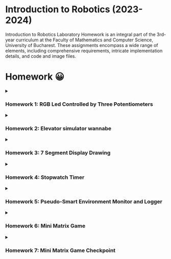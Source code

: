 # Introduction to Robotics (2023-2024)
Introduction to Robotics Laboratory Homework is an integral part of the 3rd-year curriculum at the Faculty of Mathematics and Computer Science, University of Bucharest. These assignments encompass a wide range of elements, including comprehensive requirements, intricate implementation details, and code and image files.
# Homework 😀
<details>
  <summary><h3>Homework 1: RGB Led Controlled by Three Potentiometers</h3></summary>
  <p><strong>Task requirements:</strong> Control each channel (red, green, and blue) of an RGB LED using three separate potentiometers.This control is achieved using digital electronics, where the Arduino reads the potentiometer values and then sends mapped values to control each of the pins linked to the LED.  </p>
  <p>
    <strong>Components Used:</strong>
    <ul>
      <li>1 RGB LED</li>
      <li>3 potentiometers</li>
      <li>wires and 3 resistors of 330Ω </li>
    </ul>
  </p>
  <p><strong>Setup photo:</strong></p>
  <p><img src="https://github.com/CaruntuRazvan/IntroductionToRobotics/assets/115624498/43815df3-0206-4cf7-b8d2-8b59947a3d6e" alt="Text alternativ al imaginii" height="600" width="600"></p>
  <p><strong>Functionality:</strong> <a href="https://www.youtube.com/shorts/vQ07wmHCx5U" target="_blank">Link video</a></p>
</details>  

<details>
  <summary><h3>Homework 2: Elevator simulator wannabe</h3></summary>
  <p><strong>Task requirements:</strong> This project involves creating a simulation of a 3-floor elevator control system using LEDs, buttons, and a buzzer. Each of the 3 LEDs is meant to correspond to one of the 3 floors, with the LED representing the current floor illuminating. Additionally, another LED (the red one) signifies the elevator's operational status. It will blink while the elevator is in motion and remain steady when it is stationary.
    
The system also incorporates 3 buttons that simulate the call buttons from the 3 different floors. When one of these buttons is pressed, the elevator should simulate movement towards that floor after a brief delay of around 1-2 seconds. Furthermore, the buzzer should produce brief sounds in the following situations: when the elevator arrives at the desired floor (similar to a "cling" sound) and during the elevator doors closing and movement. </p>
  <p>
    <strong>Components Used:</strong>
    <ul>
      <li>4 LEDs</li>
      <li>3 buttons</li>
      <li>a buzzer</li>
      <li>wires and 5 resistors (4 with a resistance of 330 Ω, one for each LED, and 1 with a resistance of 100 Ω for the buzzer)</li>
    </ul>
  </p>
  <p><strong>Setup photo:</strong></p>
  <p><img src="https://github.com/CaruntuRazvan/IntroductionToRobotics/assets/115624498/1b553a53-0c07-4b15-a1a8-0034dfcd55e9" alt="Text alternativ al imaginii" height="600" width="600"></p>
  <p><strong>Functionality:</strong> <a href="https://www.youtube.com/shorts/MaEhQ8o4Uqs" target="_blank">Link video</a></p>
</details>  

<details>
  <summary><h3>Homework 3: 7 Segment Display Drawing</h3></summary>
  <p><strong>Task requirements:</strong> This project uses the joystick to control the segment's position and simulate "drawing" on the display. The transitions between segments should be natural, allowing them to move from their current positions to neighboring ones without passing through any "walls." The initial position should be set on the decimal point (DP). The current position will always blink, regardless of whether the segment is turned on or off. The user can use the joystick to navigate to neighboring positions, as described in the accompanying table for movement directions. A short press of the button will toggle the segment's state from ON to OFF or from OFF to ON. A long press of the button will reset the entire display by turning off all segments and relocating the current position to the decimal point.
 </p>
  <p>
    <strong>Components Used:</strong>
    <ul>
      <li>one 7-Segment Display</li>
      <li>one joystick</li>
      <li>wires and 8 resistors (with a resistance of 220Ω or 330Ω)</li>
    </ul>
  </p>
  <p><strong>Neighbors for 7-Segment Display:</strong></p>
  <p><img src="https://github.com/CaruntuRazvan/IntroductionToRobotics/assets/115624498/33d34a42-cab1-40c3-8227-3751b44228ab" alt="Text alternativ al imaginii" height="175" width="335"></p>
  <p><strong>Setup photo:</strong></p>
  <p><img src="https://github.com/CaruntuRazvan/IntroductionToRobotics/assets/115624498/70781c11-078a-48a2-b27e-325d916abf1c" alt="Text alternativ al imaginii" height="600" width="600"></p>
  <p><strong>Functionality:</strong> <a href="https://www.youtube.com/shorts/ypRhZ_DGU2k" target="_blank">Link video</a></p>
</details>  

<details>
  <summary><h3>Homework 4: Stopwatch Timer</h3></summary>
  <p><strong>Task requirements:</strong> In this project, the goal is to create a stopwatch timer using a 4-digit 7-segment display and 3 buttons. The timer should measure in 10ths of a second and include a save lap function. The initial display shows "000.0". Initiating the timer occurs upon pressing the Start/Stop button. While the timer is running, pressing the lap button stores the current timer value in memory, allowing for up to 4 laps to be saved.Resetting the timer with the reset button has no effect on counting.

If the pause button is pressed, the timer halts, and the lap flag button becomes inactive in Pause Mode.Pressing the reset button restores the timer to "000.0". Following a reset, the flag buttons can be utilized to sequentially navigate through the saved lap times. Each button press transitions to the next saved lap, and continuous pressing facilitates a seamless cycling experience. Resetting in this state clears all flags and reverts the timer display to "000.0". 
 </p>
  <p>
    <strong>Components Used:</strong>
    <ul>
      <li>a 4-digit 7-segment display</li>
      <li>a 74HC595 shift register</li>
      <li>
        3 buttons:
        <ul>
          <li>Start or Stop Button  </li>
<li>Reset Button: reset (when in pause mode) or clear saved laps (when in lap-viewing mode). </li>
<li>Lap Button: save a lap (if in counting mode) and navigate through the last saved laps.</li>
        </ul>
      </li>
      <li>wires and 7 resistors (with a resistance of 220Ω or 330Ω)</li>
    </ul>
</p>

  <p><strong>Electronic scheme:</strong></p>
  <p><img src="https://github.com/CaruntuRazvan/IntroductionToRobotics/assets/115624498/ed013c77-6727-482a-bb8d-2f9a1ba46fbb" alt="Text alternativ al imaginii" height="500" width="500"></p>
  <p><strong>Setup photo:</strong></p>
  <p><img src="https://github.com/CaruntuRazvan/IntroductionToRobotics/assets/115624498/620f6c3a-2820-4d89-9c4c-da82e26aab5a" alt="Text alternativ al imaginii" height="600" width="600"></p>
  <p><strong>Functionality:</strong> <a href="https://www.youtube.com/shorts/zXETFUREEnk" target="_blank">Link video</a></p>
</details>  

<details>
  <summary><h3>Homework 5: Pseudo-Smart Environment Monitor and Logger</h3></summary>
  <p><strong>Task requirements:</strong> In this project, the goal is to create a "Smart Environment Monitor and Logger" using Arduino, incorporating a range of sensors to collect environmental data. The system will store this data in EEPROM, offering visual feedback through an RGB LED, and enabling user interaction via a Serial Menu. The project emphasizes the integration of sensor readings, memory management, Serial Communication, and the overarching goal of constructing a user-friendly menu system. 
 </p>
  <p><strong>Menu structure:</strong>
  <ul>
        <li><strong>1. Sensor Settings</strong>
            <ul>
                <li>1.1 Sensors Sampling Interval.Set the sampling rate for the sensors between 1 and 10 seconds.</li>
                <li>1.2 Ultrasonic Alert Threshold.Set the threshold value for the ultrasonic sensor to trigger an alert.</li>
                <li>1.3 LDR Alert Threshold.Set the threshold value for the LDR sensor to trigger an alert.</li>
                <li>1.4 Back</li>
            </ul>
        </li>
        <li><strong>2. Reset Logger Data</strong>
            <ul>
                <li>2.1 Yes.Confirm to delete all data.</li>
                <li>2.2 No.Cancel the reset operation.</li>
            </ul>
        </li>
        <li><strong>3. System Status</strong>
            <ul>
                <li>3.1 Current Sensor Readings.Continuously print sensor readings at the set sampling rate.</li>
                <li>3.2 Current Sensor Settings. Display the sampling rate and threshold value for all sensors.</li>
                <li>3.3 Display Logged Data. Display the last 10 sensor readings for all sensors.</li>
                <li>3.4 Back</li>
            </ul>
        </li>
        <li><strong>4. RGB LED Control</strong>
            <ul>
                <li>4.1 Manual Color Control.Set the RGB colors manually.</li>
                <li>4.2 LED: Toggle Automatic ON/OFF.Toggle automatic mode for the LED.</li>
                <li>4.3 Back</li>
            </ul>
        </li>
  </ul>  
  </p>
  <p>
    <strong>Components Used:</strong>
    <ul>
      <li>RGB LED</li>
      <li>ultrasonic sensor (HC-SR04)</li>
      <li>photocell/LDR (Light-Dependent Resistor)</li>
      <li>wires and 4 resistors (3 with a resistance of 330 Ω for the RGB LED and 1 with a resistance of 10 kΩ for the photocell)</li>
    </ul>
</p>

  <p><strong>Electronic scheme:</strong></p>
  <p><img src="https://github.com/CaruntuRazvan/IntroductionToRobotics/assets/115624498/154a62d7-60ec-41f0-b9c6-9725d720f1b5" alt="Text alternativ al imaginii" height="450" width="500"></p>
  <p><strong>Setup photo:</strong></p>
  <p><img src="https://github.com/CaruntuRazvan/IntroductionToRobotics/assets/115624498/f8b6b372-7568-439c-8282-d6f3afb0e413" alt="Text alternativ al imaginii" height="600" width="600"></p>
  <p><strong>Functionality:</strong> <a href="https://www.youtube.com/watch?v=IK2Oxy2TLSA" target="_blank">Link video</a></p>
</details>

<details>
  <summary><h3>Homework 6: Mini Matrix Game</h3></summary>
  <p><strong>Task requirements:</strong> The purpose of this homework is to develop a concise game employing an 8x8 matrix with a minimum of three distinct elements: a player (displaying a slow blinking animation), bombs/bullets (exhibiting rapid blinking), and walls (remaining static without any blinking). The primary objective of this project is to establish a foundation for matrix-based gaming. The game design involves the random generation of walls covering 50% to 75% of the matrix, with players tasked to navigate the matrix, strategically destroying walls.
 </p>
  <p><strong>My game:</strong> For my game  
 </p>
  <p>
    <strong>Components Used:</strong>
    <ul>
      <li>one joystick</li>
      <li>8x8 LED Matrix</li>
      <li>a MAX7219 driver</li>
      <li>1 LED</li>
      <li>wires and 2 resistors (1 with a resistance of 100 kΩ and 1 with a resistance of 330Ω for the red LED)</li>
    </ul>
</p>

  <p><strong>Setup photo:</strong></p>
  <p><img src="https://github.com/CaruntuRazvan/IntroductionToRobotics/assets/115624498/992f92c4-4130-402c-8105-2b0b573f8d7c" alt="Text alternativ al imaginii" height="600" width="600"></p>
  <p><strong>Functionality:</strong> <a href="https://www.youtube.com/watch?v=Ked8ob7sgOE" target="_blank">Link video</a></p>
</details>  
<details>
  <summary><h3>Homework 7: Mini Matrix Game Checkpoint</h3></summary>
  <p><strong>Task requirements:</strong> The purpose of this homework is to add an intro message and a menu and for the LCD for the previous homework.
 </p>
  <p><strong>My game:</strong> In my game, I have a menu implemented for the LCD, consisting of: "Start Game," where the actual game begins; "Settings," which is divided into LCD brightness and matrix brightness, where I can adjust the matrix and LCD contrast by moving the joystick up and down; and "About," where I display the game name, my name, and my GitHub. When the game starts, I generate a static map where the side walls cannot be destroyed, and my player has 3 lives. The player can place a bomb by pressing the joystick, and the bomb will explode in the up, down, left, or right directions.I have an LED that blinks from the moment a bomb is placed until it explodes.The player can place a new bomb only after the previously placed bomb has exploded. If the player loses all lives during the game, they "die" and an animation and corresponding message will be displayed on the matrix. Similarly, if the player destroys all destructible walls, there will be a winning animation and a message. Pressing the joystick will return to the main menu.






 </p>
    <p><strong>Menu structure:</strong>
  <ul>
        <li><strong>1. Start game</strong>
        </li>
        <li><strong>2. Settings</strong>
            <ul>
                <li>2.1 LCD  brightness  control</li>
                <li>2.2 Matrix brightness control </li>
            </ul>
        </li>
        <li><strong>3. About</strong> (details about creator)
        </li>
  </ul>  
  </p>
  <p>
    <strong>Components Used:</strong>
    <ul>
      <li>one joystick</li>
      <li>one LCD 2x16</li>
      <li>8x8 LED Matrix</li>
      <li>a MAX7219 driver</li>
      <li>one ceramic capacitor and one electrolytic capacitor</li>
      <li>one LED</li>
      <li>one potentiometer</li>
      <li>wires and 3 resistors (1 with a resistance of 100 kΩ, 1 with a resistance of 330Ω for the red LED and 1 with a resistance of 220Ω for LCD)</li>
    </ul>
</p>

  <p><strong>Setup photo:</strong></p>
  <p><img src="https://github.com/CaruntuRazvan/IntroductionToRobotics/assets/115624498/78eecd5f-3c7e-4fbb-8889-a5bc45771274" alt="Text alternativ al imaginii" height="600" width="600"></p>
  <p><strong>Functionality:</strong> <a href="" target="_blank">Link video</a></p>
</details> 
